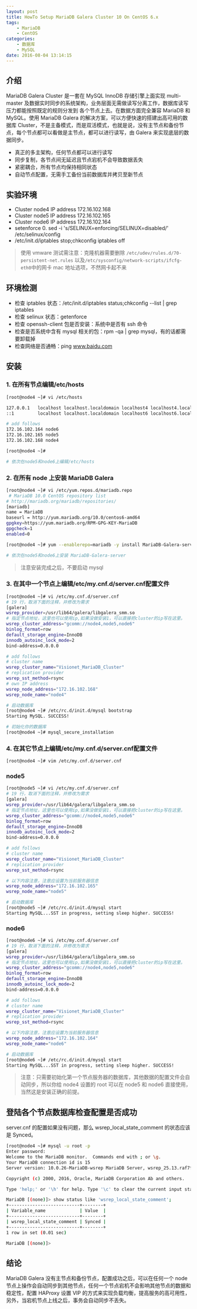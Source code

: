 ```yaml
---
layout: post
title: HowTo Setup MariaDB Galera Cluster 10 On CentOS 6.x
tags: 
    - MariaDB
    - CentOS
categories: 
    - 数据库
    - MySQL
date: 2016-08-04 13:14:15
---
```


## 介绍

MariaDB Galera Cluster 是一套在 MySQL InnoDB 存储引擎上面实现 multi-master 及数据实时同步的系统架构，业务层面无需做读写分离工作，数据库读写压力都能按照既定的规则分发到 各个节点上去。在数据方面完全兼容 MariaDB 和 MySQL。使用 MariaDB Galera 的解决方案，可以方便快速的搭建出高可用的数据库 Cluster，不是主备模式，而是双活模式，也就是说，没有主节点和备份节点，每个节点都可以看做是主节点，都可以进行读写，由 Galera 来实现底层的数据同步。

* 真正的多主架构，任何节点都可以进行读写
* 同步复制，各节点间无延迟且节点宕机不会导致数据丢失
* 紧密耦合，所有节点均保持相同状态
* 自动节点配置，无需手工备份当前数据库并拷贝至新节点

## 实验环境

* Cluster node4 IP address 172.16.102.168
* Cluster node5 IP address 172.16.102.165
* Cluster node6 IP address 172.16.102.164
* setenforce 0. sed -i 's/SELINUX=enforcing/SELINUX=disabled/' /etc/selinux/config
* /etc/init.d/iptables stop;chkconfig iptables off

> 使用 vmware 测试需注意：克隆机器需要删除 `/etc/udev/rules.d/70-persistent-net.rules` 以及`/etc/sysconfig/network-scripts/ifcfg-eth0`中的网卡 mac 地址选项，不然网卡起不来

## 环境检测

* 检查 iptables 状态：/etc/init.d/iptables status;chkconfig --list | grep iptables
* 检查 selinux 状态：getenforce
* 检查 openssh-client 包是否安装：系统中是否有 ssh 命令
* 检查是否系统中含有 mysql 相关的包：rpm -qa | grep mysql，有的话都需要卸载掉
* 检查网络是否通畅：ping www.baidu.com

## 安装

### 1. 在所有节点编辑/etc/hosts

```bash
[root@node4 ~]# vi /etc/hosts

127.0.0.1   localhost localhost.localdomain localhost4 localhost4.localdomain4
::1         localhost localhost.localdomain localhost6 localhost6.localdomain6

# add follows
172.16.102.164 node6
172.16.102.165 node5
172.16.102.168 node4

[root@node4 ~]#

# 依次在node5和node6上编辑/etc/hosts
```

### 2. 在所有 node 上安装 MariaDB Galera

```bash
[root@node4 ~]# vi /etc/yum.repos.d/mariadb.repo
 # MariaDB 10.0 CentOS repository list
# http://mariadb.org/mariadb/repositories/
[mariadb]
name = MariaDB
baseurl = http://yum.mariadb.org/10.0/centos6-amd64
gpgkey=https://yum.mariadb.org/RPM-GPG-KEY-MariaDB
gpgcheck=1
enabled=0

[root@node4 ~]# yum --enablerepo=mariadb -y install MariaDB-Galera-server

# 依次在node5和node6上安装 MariaDB-Galera-server
```

> 注意安装完成之后，不要启动 mysql

### 3. 在其中一个节点上编辑/etc/my.cnf.d/server.cnf配置文件

```bash
[root@node4 ~]# vi /etc/my.cnf.d/server.cnf
# 19 行，取消下面的注释，并修改为需求
[galera]
wsrep_provider=/usr/lib64/galera/libgalera_smm.so
# 指定节点地址，这里也可以使用ip,如果没做安装1，可以直接把cluster的ip写在这里。
wsrep_cluster_address="gcomm://node4,node5,node6"
binlog_format=row
default_storage_engine=InnoDB
innodb_autoinc_lock_mode=2
bind-address=0.0.0.0

# add follows
# cluster name
wsrep_cluster_name="Visionet_MariaDB_Cluster"
# replication provider
wsrep_sst_method=rsync
# own IP address
wsrep_node_address="172.16.102.168"
wsrep_node_name="node4"

# 启动数据库
[root@node4 ~]# /etc/rc.d/init.d/mysql bootstrap
Starting MySQL. SUCCESS!

# 初始化你的数据库
[root@node4 ~]# mysql_secure_installation
```

### 4. 在其它节点上编辑/etc/my.cnf.d/server.cnf配置文件

```bash
[root@node4 ~]# vim /etc/my.cnf.d/server.cnf
```

### node5

```bash
[root@node5 ~]# vi /etc/my.cnf.d/server.cnf
# 19 行，取消下面的注释，并修改为需求
[galera]
wsrep_provider=/usr/lib64/galera/libgalera_smm.so
# 指定节点地址，这里也可以使用ip,如果没做安装1，可以直接把cluster的ip写在这里。
wsrep_cluster_address="gcomm://node4,node5,node6"
binlog_format=row
default_storage_engine=InnoDB
innodb_autoinc_lock_mode=2
bind-address=0.0.0.0

# add follows
# cluster name
wsrep_cluster_name="Visionet_MariaDB_Cluster"
# replication provider
wsrep_sst_method=rsync

# 以下内容注意，注意应设置为当前服务器信息
wsrep_node_address="172.16.102.165"
wsrep_node_name="node5"

# 启动数据库
[root@node5 ~]# /etc/rc.d/init.d/mysql start
Starting MySQL...SST in progress, setting sleep higher. SUCCESS!
```

### node6

```bash
[root@node6 ~]# vi /etc/my.cnf.d/server.cnf
# 19 行，取消下面的注释，并修改为需求
[galera]
wsrep_provider=/usr/lib64/galera/libgalera_smm.so
# 指定节点地址，这里也可以使用ip,如果没做安装1，可以直接把cluster的ip写在这里。
wsrep_cluster_address="gcomm://node4,node5,node6"
binlog_format=row
default_storage_engine=InnoDB
innodb_autoinc_lock_mode=2
bind-address=0.0.0.0

# add follows
# cluster name
wsrep_cluster_name="Visionet_MariaDB_Cluster"
# replication provider
wsrep_sst_method=rsync

# 以下内容注意，注意应设置为当前服务器信息
wsrep_node_address="172.16.102.164"
wsrep_node_name="node6"

# 启动数据库
[root@node6 ~]# /etc/rc.d/init.d/mysql start
Starting MySQL...SST in progress, setting sleep higher. SUCCESS!
```

> 注意：只需要初始化第一个节点服务器的数据库，其他数据的配置文件会自动同步，所以你给 node4 设置的 root 可以在 node5 和 node6 直接使用，当然这是安装正确的前提。

## 登陆各个节点数据库检查配置是否成功

server.cnf 的配置如果没有问题，那么 wsrep\_local\_state_comment 的状态应该是 Synced。

```bash
[root@node4 ~]# mysql -u root -p
Enter password:
Welcome to the MariaDB monitor.  Commands end with ; or \g.
Your MariaDB connection id is 15
Server version: 10.0.26-MariaDB-wsrep MariaDB Server, wsrep_25.13.raf7f02e

Copyright (c) 2000, 2016, Oracle, MariaDB Corporation Ab and others.

Type 'help;' or '\h' for help. Type '\c' to clear the current input statement.

MariaDB [(none)]> show status like 'wsrep_local_state_comment';
+---------------------------+--------+
| Variable_name             | Value  |
+---------------------------+--------+
| wsrep_local_state_comment | Synced |
+---------------------------+--------+
1 row in set (0.01 sec)

MariaDB [(none)]>
```

## 结论

MariaDB Galera 没有主节点和备份节点，配置成功之后，可以在任何一个 node 节点上操作会自动同步到其他节点，任何一个节点宕机不会影响其他节点的数据和稳定性，配置 HAProxy 设置 VIP 的方式来实现负载均衡，提高服务的高可用性，另外，当宕机节点上线之后，事务会自动同步不丢失。
